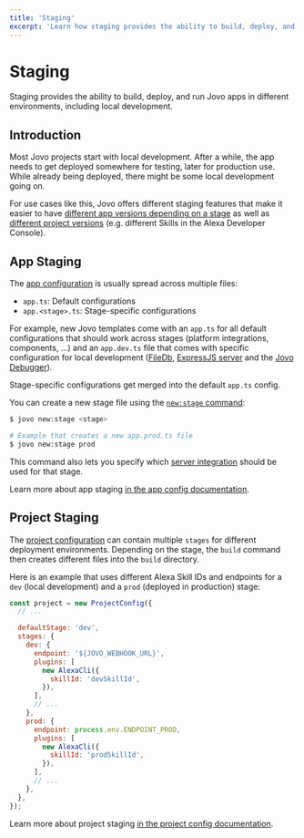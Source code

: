 ```yaml
---
title: 'Staging'
excerpt: 'Learn how staging provides the ability to build, deploy, and run Jovo apps in different environments, including local development.'
---
```


# Staging

Staging provides the ability to build, deploy, and run Jovo apps in different environments, including local development.

## Introduction

Most Jovo projects start with local development. After a while, the app needs to get deployed somewhere for testing, later for production use. While already being deployed, there might be some local development going on.

For use cases like this, Jovo offers different staging features that make it easier to have [different app versions depending on a stage](#app-staging) as well as [different project versions](#project-staging) (e.g. different Skills in the Alexa Developer Console).

## App Staging

The [app configuration](./app-config.md) is usually spread across multiple files:

- `app.ts`: Default configurations
- `app.<stage>.ts`: Stage-specific configurations

For example, new Jovo templates come with an `app.ts` for all default configurations that should work across stages (platform integrations, components, ...) and an `app.dev.ts` file that comes with specific configuration for local development ([FileDb](https://v4.jovo.tech/marketplace/db-filedb), [ExpressJS server](https://v4.jovo.tech/marketplace/server-express) and the [Jovo Debugger](https://v4.jovo.tech/docs/debugger)).

Stage-specific configurations get merged into the default `app.ts` config.

You can create a new stage file using the [`new:stage` command](https://v4.jovo.tech/docs/new-command#new-stage):

```sh
$ jovo new:stage <stage>

# Example that creates a new app.prod.ts file
$ jovo new:stage prod
```

This command also lets you specify which [server integration](./server.md) should be used for that stage.

Learn more about app staging [in the app config documentation](./app-config.md#staging).

## Project Staging

The [project configuration](./project-config.md) can contain multiple `stages` for different deployment environments. Depending on the stage, the `build` command then creates different files into the `build` directory.

Here is an example that uses different Alexa Skill IDs and endpoints for a `dev` (local development) and a `prod` (deployed in production) stage:

```js
const project = new ProjectConfig({
  // ...

  defaultStage: 'dev',
  stages: {
    dev: {
      endpoint: '${JOVO_WEBHOOK_URL}',
      plugins: [
        new AlexaCli({
          skillId: 'devSkillId',
        }),
      ],
      // ...
    },
    prod: {
      endpoint: process.env.ENDPOINT_PROD,
      plugins: [
        new AlexaCli({
          skillId: 'prodSkillId',
        }),
      ],
      // ...
    },
  },
});
```

Learn more about project staging [in the project config documentation](./project-config.md#staging).
